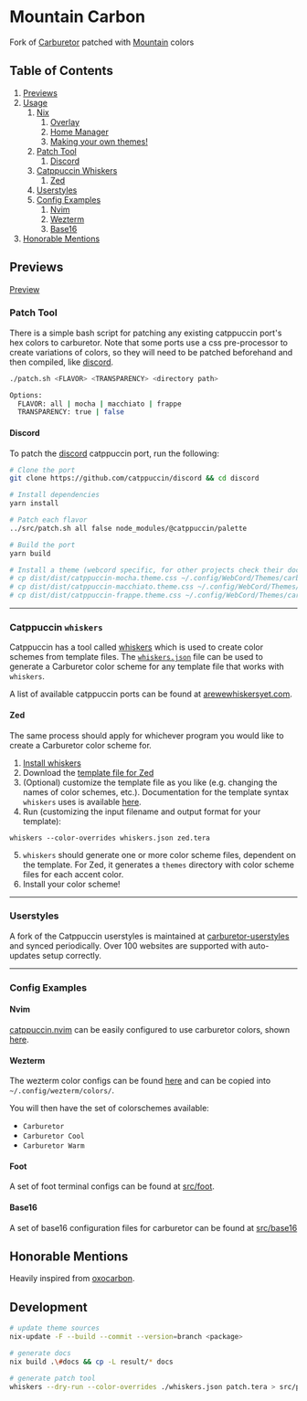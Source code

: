 # Mountain Carbon
Fork of [Carburetor](https://github.com/ozwaldorf/carburetor) patched with [Mountain](https://github.com/mountain-theme/Mountain) colors

## Table of Contents

1. [Previews](#previews)
2. [Usage](#usage)
    1. [Nix](#nix)
        1. [Overlay](#overlay)
        2. [Home Manager](#home-manager)
        3. [Making your own themes!](#making-your-own-themes)
    2. [Patch Tool](#patch-tool)
        1. [Discord](#discord)
    3. [Catppuccin Whiskers](#catppuccin-whiskers)
        1. [Zed](#zed)
    4. [Userstyles](#userstyles)
    5. [Config Examples](#config-examples)
        1. [Nvim](#nvim)
        2. [Wezterm](#wezterm)
        3. [Base16](#base16)
3. [Honorable Mentions](#honorable-mentions)

## Previews
[Preview](preview.png?raw=true)

<!--```nix
inputs = {
    carburetor.url = "github:ozwaldorf/carburetor";
}
```-->

<!--#### Overlay

Add the overlay to your nixpkgs to insert the theme's package set:

```nix
pkgs = import nixpkgs {
  inherit system;
  overlays = [ inputs.carburetor.overlays.default ];
};
```

This provides the following raw theme packages:

- `pkgs.carburetor.base16` - whiskers base16 config
- `pkgs.carburetor.gtk` - patched gtk theme
- `pkgs.carburetor.hyprland` - whiskers hyprland themes
- `pkgs.carburetor.hyprlock` - patched hyprlock config
- `pkgs.carburetor.discord` - patched discord css
- `pkgs.carburetor.papirus-folders` - patched papirus folders
- `pkgs.carburetor.zed` - whiskers zed theme

And the following tools:

- `pkgs.carburetor.tools.patch` - [src/patch.sh](./src/patch.sh)
- `pkgs.carburetor.tools.mkWhiskersDerivation` - Create a derivation from a source's whiskers template and output the files

#### Home Manager

> Note: The theme's nixpkgs overlay *MUST* be used for the home manager modules to work.

Example home configuration:

```nix
# import the carburetor module
imports = [ inputs.carburetor.homeManagerModules.default ];

# configure carburetor theme installation
carburetor = {
  config = {
    variant = "regular";
    accent = "blue";
  };
  themes = {
    gtk = {
      enable = true;
      transparency = true;
      icon = true;
      # size = "compact";
      # tweaks = "float";
      # gnomeShellTheme = true;
    };
    hyprland.enable = true;
    hyprlock.enable = true;
    webcord = {
      enable = true;
      transparency = true;
    };
    wezterm.enable = true;
    zed.enable = true;
  };
};
```

Detailed documentation on options is available at [docs/home.md](./docs/home.md).
A complete standalone home configuration example can be found in the main flake.nix, under `homeConfigurations.example`.

#### Making your own themes!

Carburetor's nix flake can be used as a library to implement an overlay and home module for a custom catppuccin based theme, based on a color override file for whiskers. Usage is exactly the same as above, but tailored to the themes name and custom variants. Anywhere `carburetor` is referenced, `your-theme` will be used instead.

These custom themes can be defined and used directly in a nixos/home manager derivation, or used in a popular colorscheme's flake to provide theming for nix users:

```nix
{
  description = "Example theme flake";
  inputs.carburetor.url = "github:ozwaldorf/carburetor";
  outputs = { self, carburetor }:
  let
    # Configuration for the custom theme
    exampleTheme = {
      # Theme name used in all packages and configuration options.
      name = "example-theme";
      # Variant names to replace with
      variantNames = {
        mocha = "darker";
        macchiato = "dark";
        frappe = "medium";
        latte = "light";
      };
      # Default accent to select in configuration options
      defaultAccent = "pink";
      # Path to a whiskers color override file for the theme
      whiskersJson = ./path/to/whiskers.json;
    };
    # Create an overlay for the theme packages
    exampleThemeOverlay = carburetor.lib.mkCustomThemeOverlay exampleTheme;
    # Create a home manager module for configuring the themes
    exampleThemeHomeModule = carburetor.lib.mkCustomHomeManagerModule exampleTheme;
  in
  {
    # Output the overlay and module for flake consumers
    overlays.default = exampleThemeOverlay;
    homeManagerModules.default = exampleThemeHomeModule;
  };
};
```

----->

### Patch Tool

There is a simple bash script for patching any existing catppuccin port's hex colors to carburetor. Note that some ports use a css pre-processor to create variations of colors, so they will need to be patched beforehand and then compiled, like [discord](#discord).

```bash
./patch.sh <FLAVOR> <TRANSPARENCY> <directory path>

Options:
  FLAVOR: all | mocha | macchiato | frappe
  TRANSPARENCY: true | false
```

#### Discord

To patch the [discord](https://github.com/catppuccin/discord) catppuccin port, run the following:

```bash
# Clone the port
git clone https://github.com/catppuccin/discord && cd discord

# Install dependencies
yarn install

# Patch each flavor
../src/patch.sh all false node_modules/@catppuccin/palette

# Build the port
yarn build

# Install a theme (webcord specific, for other projects check their docs)
# cp dist/dist/catppuccin-mocha.theme.css ~/.config/WebCord/Themes/carburator
# cp dist/dist/catppuccin-macchiato.theme.css ~/.config/WebCord/Themes/carburator-cool
# cp dist/dist/catppuccin-frappe.theme.css ~/.config/WebCord/Themes/carburator-warm
```

---

### Catppuccin `whiskers`

 Catppuccin has a tool called [whiskers](https://github.com/catppuccin/whiskers) which is used to create color schemes from template files. The [`whiskers.json`](examples/whiskers.json) file can be used to generate a Carburetor color scheme for any template file that works with `whiskers`.

A list of available catppuccin ports can be found at [arewewhiskersyet.com](https://arewewhiskersyet.com/).

#### Zed

The same process should apply for whichever program you would like to create a Carburetor color scheme for.

1. [Install whiskers](https://github.com/catppuccin/whiskers?tab=readme-ov-file#installation)
2. Download the [template file for Zed](https://github.com/catppuccin/zed/blob/main/zed.tera)
3. (Optional) customize the template file as you like (e.g. changing the names of color schemes, etc.). Documentation for the template syntax `whiskers` uses is available [here](https://github.com/catppuccin/whiskers?tab=readme-ov-file#template).
4. Run (customizing the input filename and output format for your template):
  ```
  whiskers --color-overrides whiskers.json zed.tera
  ```
5. `whiskers` should generate one or more color scheme files, dependent on the template. For Zed, it generates a `themes` directory with color scheme files for each accent color.
6. Install your color scheme!

---

### Userstyles

A fork of the Catppuccin userstyles is maintained at [carburetor-userstyles](https://github.com/ozwaldorf/carburetor-userstyles/) and synced periodically.
Over 100 websites are supported with auto-updates setup correctly.

---

### Config Examples

#### Nvim

[catppuccin.nvim](https://github.com/catppuccin/nvim) can be easily configured to use carburetor colors, shown [here](src/nvim.lua).

#### Wezterm

The wezterm color configs can be found [here](src/wezterm) and can be copied into `~/.config/wezterm/colors/`.

You will then have the set of colorschemes available:

- `Carburetor`
- `Carburetor Cool`
- `Carburetor Warm`

#### Foot

A set of foot terminal configs can be found at [src/foot](./src/foot).

#### Base16

A set of base16 configuration files for carburetor can be found at [src/base16](./src/base16)

## Honorable Mentions

Heavily inspired from [oxocarbon](https://github.com/nyoom-engineering/oxocarbon/).

## Development

```bash
# update theme sources
nix-update -F --build --commit --version=branch <package>

# generate docs
nix build .\#docs && cp -L result/* docs

# generate patch tool
whiskers --dry-run --color-overrides ./whiskers.json patch.tera > src/patch.sh
```
